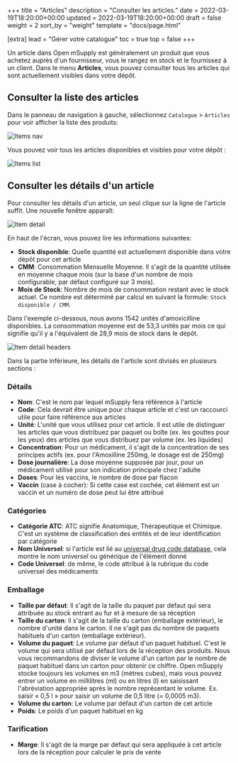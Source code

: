 +++
title = "Articles"
description = "Consulter les articles."
date = 2022-03-19T18:20:00+00:00
updated = 2022-03-19T18:20:00+00:00
draft = false
weight = 2
sort_by = "weight"
template = "docs/page.html"

[extra]
lead = "Gérer votre catalogue"
toc = true
top = false
+++

Un article dans Open mSupply est généralement un produit que vous achetez auprès d'un fournisseur, vous le rangez en stock et le fournissez à un client.
Dans le menu **Articles**, vous pouvez consulter tous les articles qui sont actuellement visibles dans votre dépôt.

## Consulter la liste des articles

Dans le panneau de navigation à gauche, sélectionnez `Catalogue` > `Articles` pour voir afficher la liste des produits:

![Items nav](/docs/catalogue/images/cat_gotoitems.png)

Vous pouvez voir tous les articles disponibles et visibles pour votre dépôt :

![Items list](/docs/catalogue/images/cat_itemslist.png)

## Consulter les détails d'un article

Pour consulter les détails d'un article, un seul clique sur la ligne de l'article suffit. Une nouvelle fenêtre apparaît:

![Item detail](/docs/catalogue/images/cat_itemdetail.png)

En haut de l'écran, vous pouvez lire les informations suivantes:

- **Stock disponible**: Quelle quantité est actuellement disponible dans votre dépôt pour cet article
- **CMM**: Consommation Mensuelle Moyenne. Il s'agit de la quantité utilisée en moyenne chaque mois (sur la base d'un nombre de mois configurable, par défaut configuré sur 3 mois).
- **Mois de Stock**: Nombre de mois de consommation restant avec le stock actuel. Ce nombre est déterminé par calcul en suivant la formule: `Stock disponible / CMM`.

<div class="imagetitle">
Dans l'exemple ci-dessous, nous avons 1542 unités d'amoxicilline disponibles. La consommation moyenne est de 53,3 unités par mois ce qui signifie qu'il y a l'équivalent de 28,9 mois de stock dans le dépôt. 
</div>

![Item detail headers](/docs/catalogue/images/cat_itemdetailsheaders.png)

Dans la partie inférieure, les détails de l'article sont divisés en plusieurs sections :

### Détails

- **Nom**: C'est le nom par lequel mSupply fera référence à l'article
- **Code**: Cela devrait être unique pour chaque article et c'est un raccourci utile pour faire référence aux articles
- **Unité**: L'unité que vous utilisez pour cet article. Il est utile de distinguer les articles que vous distribuez par paquet ou boîte (ex. les gouttes pour les yeux) des articles que vous distribuez par volume (ex. les liquides)
- **Concentration**: Pour un médicament, il s'agit de la concentration de ses principes actifs (ex. pour l'Amoxilline 250mg, le dosage est de 250mg)
- **Dose journalière**: La dose moyenne supposée par jour, pour un médicament utilisé pour son indication principale chez l'adulte
- **Doses**: Pour les vaccins, le nombre de dose par flacon
- **Vaccin** (case à cocher): Si cette case est cochée, cet élément est un vaccin et un numéro de dose peut lui être attribué

### Catégories

- **Catégorie ATC**: ATC signifie Anatomique, Thérapeutique et Chimique. C'est un système de classification des entités et de leur identification par catégorie
- **Nom Universel**: si l'article est lié au [universal drug code database](https://codes.msupply.foundation/), cela montre le nom universel ou générique de l'élément donné
- **Code Universel**: de même, le code attribué à la rubrique du code universel des médicaments

### Emballage

- **Taille par défaut**: Il s'agit de la taille du paquet par défaut qui sera attribuée au stock entrant au fur et à mesure de sa réception
- **Taille du carton**: Il s'agit de la taille du carton (emballage extérieur), le nombre d'unité dans le carton. Il ne s'agit pas du nombre de paquets habituels d'un carton (emballage extérieur).
- **Volume du paquet**: Le volume par défaut d'un paquet habituel. C'est le volume qui sera utilisé par défaut lors de la réception des produits. Nous vous recommandons de diviser le volume d'un carton par le nombre de paquet habituel dans un carton pour obtenir ce chiffre. Open mSupply stocke toujours les volumes en m3 (mètres cubes), mais vous pouvez entrer un volume en millilitres (ml) ou en litres (l) en saisissant l'abréviation appropriée après le nombre représentant le volume. Ex. saisir « 0,5 l » pour saisir un volume de 0,5 litre (= 0,0005 m3).
- **Volume du carton**: Le volume par défaut d'un carton de cet article
- **Poids**: Le poids d'un paquet habituel en kg

### Tarification

- **Marge**: Il s'agit de la marge par défaut qui sera appliquée à cet article lors de la réception pour calculer le prix de vente
